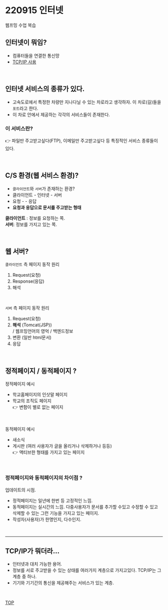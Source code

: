 # 220915 인터넷
웹프밍 수업 복습

## 인터넷이 뭐임?
* 컴퓨터들을 연결한 통신망
* [TCP/IP 사용](#tcpip가-뭐더라)  


<br/>

## 인터넷 서비스의 종류가 있다.
* 고속도로에서 특정한 차량만 지나다닐 수 있는 차로라고 생각하자. 이 차로(길)들을 `포트`라고 한다.
* 이 차로 안에서 제공하는 각각의 서비스들이 존재한다.

### 이 서비스란?
👉 파일만 주고받고싶다(FTP), 이메일만 주고받고싶다 등 특징적인 서비스 종류들이 있다. 

<br/>

## C/S 환경(웹 서비스 환경)?
* `클라이언트`와 `서버`가 존재하는 환경?
* 클라이언트 - 인터넷 - 서버
* 요청       -       - 응답
* **요청과 응답으로 문서를 주고받는 형태**

**클라이언트** : 정보를 요청하는 쪽.  
**서버**: 정보를 가지고 있는 쪽.

<br/>

## 웹 서버?
`클라이언트` 측 페이지 동작 원리
1. Request(요청)
2. Response(응답)
3. 해석

<br/>

`서버` 측 페이지 동작 원리
1. Request(요청)
2. **해석** (Tomcat(JSP))  
    / 웹프밍언어의 영억 / 백엔드정보
3. 변환 (일반 html문서)
4. 응답

<br/>

## 정적페이지 / 동적페이지 ?
정적페이지 예시
* 학교홈페이지의 인삿말 페이지
* 학교의 조직도 페이지   
👉 변함이 별로 없는 페이지

<br/>

동적페이지 예시  
* 새소식
* 게시판 (여러 사용자가 글을 올리거나 삭제하거나 등등)  
👉 액티브한 형태를 가지고 있는 페이지

<br/>

### 정적페이지와 동적페이지의 차이점 ?
업데이트의 시점. 
* 정적페이지는 일년에 한번 등 고정적인 느낌.  
* 동적페이지는 실시간의 느낌. 다중사용자가 문서를 추가할 수있고 수정할 수 있고 삭제할 수 있는 그런 기능을 가지고 있는 페이지.
* 작성자(사용자)가 한명인지, 다수인지.


<br/>

---

## TCP/IP가 뭐더라...
* 인터넷과 대치 가능한 용어.
* 정보를 서로 주고받을 수 있는 상태를 여러가지 계층으로 가지고있다.
    TCP/IP는 그 계층 중 하나.  
* 기기와 기기간의 통신을 제공해주는 서비스가 있는 계층.



<br/>

[TOP](#220915-인터넷)  
